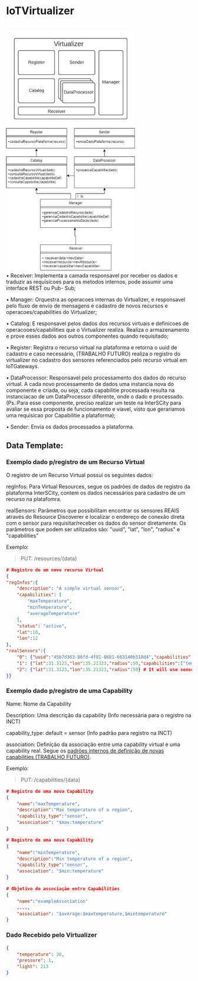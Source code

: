 # IoTVirtualizer

<br>
<img src="Virtualizer.png" width="350">
<br>
<img src="virtualizer_classes.jpg" width="350">
<br>
• Receiver: Implementa a camada responsavel por receber os dados e traduzir as
requisicoes para os metodos internos, pode assumir uma interface REST ou Pub-
Sub;

• Manager: Orquestra as operacoes internas do Virtualizer, e responsavel pelo
fluxo de envio de mensagens e cadastro de novos recursos e operacoes/capabilities
do Virtualizer;

• Catalog: E responsavel pelos dados dos recursos virtuais e definicoes de
operacooes/capabilities que o Virtualizer realiza. Realiza o armazenamento e prove
esses dados aos outros componentes quando requisitado;

• Register: Registra o recurso virtual na plataforma e retorna o uuid de cadastro e caso necessário, (TRABALHO FUTURO) realiza o registro do virtualizer no cadastro dos sensores referenciados pelo recurso virtual em IoTGateways.

• DataProcessor: Responsavel pelo processamento dos dados do recurso virtual. A
cada novo processamento de dados uma instancia nova do componente e criada,
ou seja, cada capabilitie processada resulta na instanciacao de um DataProcessor
diferente, onde o dado e processado. (Ps.:Para esse componente, preciso realizar
um teste na InterSCity para avaliar se essa proposta de funcionamento e viavel,
visto que gerariamos uma requisicao por Capabilitie a plataforma);

• Sender: Envia os dados processados a plataforma.

## Data Template: 

### Exemplo dado p/registro de um Recurso Virtual

O registro de um Recurso Virtual possui os seguintes dados:

regInfos: Para Virtual Resources, segue os padrões de dados de registro da plataforma InterSCity, contem os dados necessários para cadastro de um recurso na platafomra.

realSensors: Parâmetros que possibilitam encontrar os sensores REAIS através do Resource Discoverer e localizar o endereço de conexão direta com o sensor para requisitar/receber os dados do sensor diretamente. Os parâmetros que podem ser utilizados são: "uuid", "lat", "lon", "radius" e "capabilities"

Exemplo:

>PUT: /resources/{data}

```json
# Registro de um novo recurso Virtual
{
"regInfos":{
	"description": "A simple virtual sensor",
	"capabilities": [
		"maxTemperature",
		"minTemperature",
		"averageTemperature"
	],
	"status": "active",
	"lat":10,
	"lon":12
},
"realSensors":{
	"0": {"uuid":"45b7d363-86fd-4f81-8681-663140b318d4","capabilities":["temperature"]}, # A unic sensor
	"1": {"lat":31.3123,"lon":35.21323,"radius":50,"capabilities":["temperature","pressure"]}, # Will use sensors in a given location with a certain capability
	"2": {"lat":31.3123,"lon":35.21323,"radius":50} # It will use sensors in a certain location, but note that it will not filter only the sensors that have the capability that will be used by the resource
}}
```
### Exemplo dado p/registro de uma Capability

Name: Nome da Capability

Description: Uma descrição da capability (Info necessária para o registro na INCT)

capability_type: default = sensor (Info padrão para registro na INCT)

association: Definição da associação entre uma capability virtual e uma capability real. Segue os [padrões internos de definição de novas capabilities (TRABALHO FUTURO)](defCapability.md).

Exemplo:

>PUT: /capabilities/{data}

```json
# Registro de uma nova Capability
{
	"name":"maxTemperature",
	"description":"Max temperature of a region",
	"capability_type":"sensor",
	"association": "$max:temperature" 
}                                           
```
```json
# Registro de uma nova Capability
{
	"name":"minTemperature",
	"description":"Min temperature of a region",
	"capability_type":"sensor",
	"association": "$min:temperature" 
}                                           
```
```json
# Objetivo de associação entre Capabilities
{
	"name":"exampleAssociation"
	....,
	"association": "$average:$maxtemperature,$mintemperature" 
}                                           
```

### Dado Recebido pelo Virtualizer
```json
{
	"temperature": 30,
	"pressure": 1,
	"light": 213
}
```
